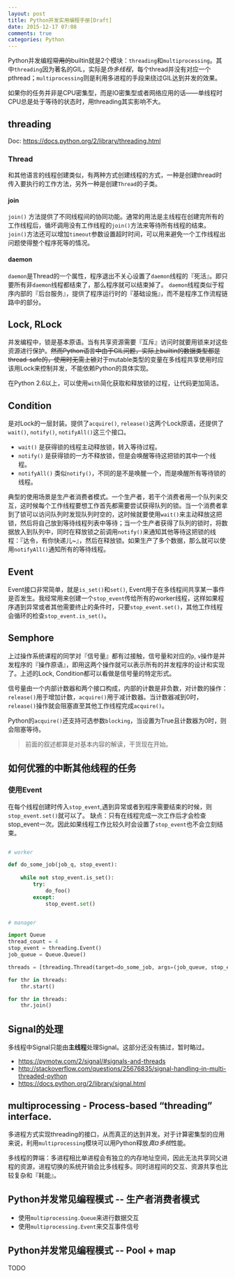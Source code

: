 ```yaml
---
layout: post
title: Python并发实用编程手册[Draft]
date: 2015-12-17 07:08
comments: true
categories: Python
---
```


Python并发编程~~常用的~~builtin就是2个模块：`threading`和`multiprocessing`。其中`threading`因为著名的GIL，实际是*伪多线程*，每个thread并没有对应一个pthread；`multiprocessing`则是利用多进程的手段来绕过GIL达到并发的效果。

如果你的任务并非是CPU密集型，而是IO密集型或者网络应用的话——单线程时CPU总是处于等待的状态时，用threading其实影响不大。

<!--more-->

## threading

Doc: https://docs.python.org/2/library/threading.html

### Thread

和其他语言的线程创建类似，有两种方式创建线程的方式，一种是创建thread时传入要执行的工作方法，另外一种是创建`Thread`的子类。

#### join

`join()` 方法提供了不同线程间的协同功能。通常的用法是主线程在创建完所有的工作线程后，循坏调用没有工作线程的`join()`方法来等待所有线程的结束。`join()`方法还可以增加`timeout`参数设置超时时间，可以用来避免一个工作线程出问题使得整个程序死等的情况。

#### daemon

`daemon`是Thread的一个属性，程序退出不关心设置了`daemon`线程的『死活』。即只要所有非`daemon`线程都结束了，那么程序就可以结束掉了。
`daemon`线程类似于程序内部的『后台服务』，提供了程序运行时的『基础设施』，而不是程序工作流程链路中的部分。

## Lock, RLock

并发编程中，锁是基本原语。当有共享资源需要『互斥』访问时就要用锁来对这些资源进行保护。~~然而Python语言中由于GIL问题，实际上builtin的数据类型都是thread-safe的，使用时无需上锁~~对于mutable类型的变量在多线程共享使用时应该用Lock来控制并发，不能依赖Python的具体实现。

在Python 2.6以上，可以使用`with`简化获取和释放锁的过程，让代码更加简洁。

## Condition

是对Lock的一层封装。提供了`acquire()`, `release()`这两个Lock原语，还提供了`wait()`, `notify()`, `notifyAll()`这三个接口。

- `wait()` 是获得锁的线程主动释放锁，转入等待过程。
- `notify()` 是获得锁的一方不释放锁，但是会唤醒等待这把锁的其中一个线程。
- `notifyAll()` 类似`notify()`，不同的是不是唤醒一个，而是唤醒所有等待锁的线程。

典型的使用场景是生产者消费者模式。一个生产者，若干个消费者用一个队列来交互，这时候每个工作线程要想工作首先都需要尝试获得队列的锁。当一个消费者拿到了锁可以访问队列时发现队列时空的，这时候就要使用`wait()`来主动释放这把锁，然后将自己放到等待线程列表中等待；当一个生产者获得了队列的锁时，将数据放入到队列中，同时在释放锁之前调用`notify()`来通知其他等待这把锁的线程：『达令，有你快递儿~』，然后在释放锁。如果生产了多个数据，那么就可以使用`notifyAll()`通知所有的等待线程。

## Event

Event接口非常简单，就是`is_set()`和`set()`, Event用于在多线程间共享某一事件是否发生。我经常用来创建一个`stop_event`传给所有的worker线程，这样如果程序遇到异常或者其他需要终止的条件时，只要`stop_event.set()`，其他工作线程会循环的检查`stop_event.is_set()`。


## Semphore

上过操作系统课程的同学对『信号量』都有过接触，信号量和对应的`p`, `v`操作是并发程序的『操作原语』，即用这两个操作就可以表示所有的并发程序的设计和实现了。上述的Lock, Condition都可以看做是信号量的特定形式。

信号量由一个内部计数器和两个接口构成，内部的计数是非负数，对计数的操作：`release()`用于增加计数，`acquire()`用于减计数器。当计数器减到0时，`release()`操作就会阻塞直至其他工作线程完成`acquire()`。

Python的`acquire()`还支持可选参数`blocking`，当设置为True且计数器为0时，则会阻塞等待。


> 前面的叙述都算是对基本内容的解读，干货现在开始。

## 如何优雅的中断其他线程的任务


### 使用Event

在每个线程创建时传入`stop_event`,遇到异常或者到程序需要结束的时候，则`stop_event.set()`就可以了。
缺点：只有在线程完成一次工作后才会检查stop_event一次。因此如果线程工作比较久时会设置了`stop_event`也不会立刻结束。


```python

# worker

def do_some_job(job_q, stop_event):
	
	while not stop_event.is_set():
		try:
			do_foo()
		except:
			stop_event.set()


# manager

import Queue
thread_count = 4
stop_event = threading.Event()
job_queue = Queue.Queue()

threads = [threading.Thread(target=do_some_job, args=(job_queue, stop_event,)) for i in xrange(thread_count)]

for thr in threads:
	thr.start()

for thr in threads:
	thr.join()

```


## Signal的处理

多线程中Signal只能由**主线程**处理Signal。这部分还没有搞过，暂时略过。

- https://pymotw.com/2/signal/#signals-and-threads
- http://stackoverflow.com/questions/25676835/signal-handling-in-multi-threaded-python
- https://docs.python.org/2/library/signal.html

## multiprocessing - Process-based “threading” interface.

多进程方式实现threading的接口，从而真正的达到并发。对于计算密集型的应用来说，利用`multiprocessing`模块可以用Python释放*真¤多核*性能。

多线程的弊端：多进程相比单进程会有独立的内存地址空间，因此无法共享同父进程的资源，进程切换的系统开销会比多线程多。同时进程间的交互、资源共享也比较复杂和『耗能』。

## Python并发常见编程模式 -- 生产者消费者模式

- 使用`multiprocessing.Queue`来进行数据交互
- 使用`multiprocessing.Event`来交互事件信号


## Python并发常见编程模式 -- Pool + map

TODO
